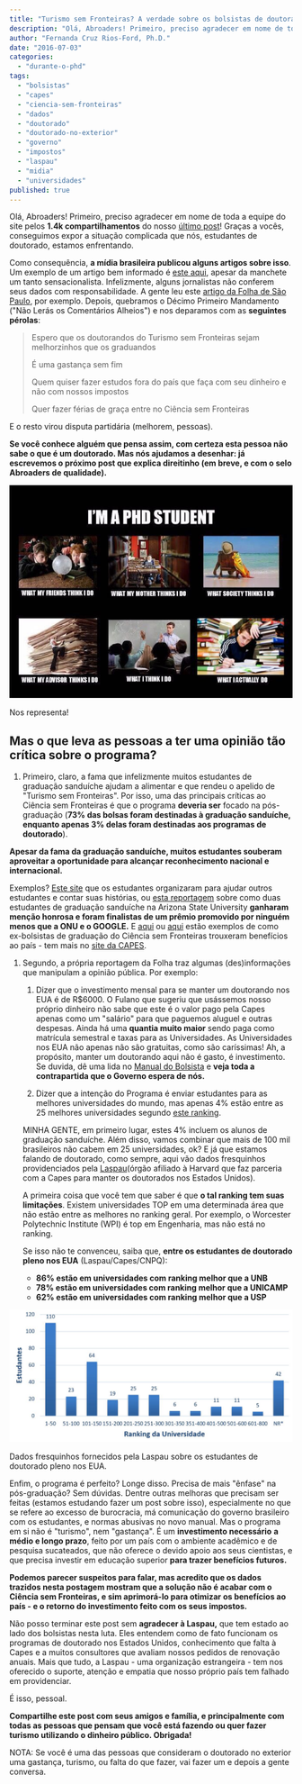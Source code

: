 ```yaml
---
title: "Turismo sem Fronteiras? A verdade sobre os bolsistas de doutorado"
description: "Olá, Abroaders! Primeiro, preciso agradecer em nome de toda a equipe do site pelos 1.4k compartilhamentos do nosso último post! Graças a vocês, conseguimos expor a situação complicada que nós, estudantes de doutorado, estamos enfrentando."
author: "Fernanda Cruz Rios-Ford, Ph.D."
date: "2016-07-03"
categories: 
  - "durante-o-phd"
tags: 
  - "bolsistas"
  - "capes"
  - "ciencia-sem-fronteiras"
  - "dados"
  - "doutorado"
  - "doutorado-no-exterior"
  - "governo"
  - "impostos"
  - "laspau"
  - "midia"
  - "universidades"
published: true
---
```


Olá, Abroaders! Primeiro, preciso agradecer em nome de toda a equipe do site pelos **1.4k compartilhamentos** do nosso [último post](/posts/descaso-capes/)! Graças a vocês, conseguimos expor a situação complicada que nós, estudantes de doutorado, estamos enfrentando.

Como consequência, **a mídia brasileira publicou alguns artigos sobre isso**. Um exemplo de um artigo bem informado é [este aqui](http://g1.globo.com/educacao/noticia/ciencia-sem-fronteiras-interrompe-bolsas-de-doutorandos-diz-anpg.ghtml), apesar da manchete um tanto sensacionalista. Infelizmente, alguns jornalistas não conferem seus dados com responsabilidade. A gente leu este [artigo da Folha de São Paulo](http://www1.folha.uol.com.br/ciencia/2016/06/1785680-governo-interrompe-bolsas-do-ciencia-sem-fronteiras-no-exterior.shtml), por exemplo. Depois, quebramos o Décimo Primeiro Mandamento ("Não Lerás os Comentários Alheios") e nos deparamos com as **seguintes pérolas**:

> Espero que os doutorandos do Turismo sem Fronteiras sejam melhorzinhos que os graduandos
> 
> É uma gastança sem fim
> 
> Quem quiser fazer estudos fora do país que faça com seu dinheiro e não com nossos impostos
> 
> Quer fazer férias de graça entre no Ciência sem Fronteiras

E  o resto virou disputa partidária (melhorem, pessoas).

**Se você conhece alguém que pensa assim, com certeza esta pessoa não sabe o que é um doutorado. Mas nós ajudamos a desenhar: já escrevemos o próximo post que explica direitinho (em breve, e com o selo Abroaders de qualidade).**

![Nos representa!](/images/WhatsApp-Image-20160701-1.jpeg)

Nos representa!

## Mas o que leva as pessoas a ter uma opinião tão crítica sobre o programa?

1. Primeiro, claro, a fama que infelizmente muitos estudantes de graduação sanduíche ajudam a alimentar e que rendeu o apelido de "Turismo sem Fronteiras". Por isso, uma das principais críticas ao Ciência sem Fronteiras é que o programa **deveria ser** focado na pós-graduação (**73% das bolsas foram destinadas à graduação sanduíche, enquanto apenas 3% delas foram destinadas aos programas de doutorado**).

  **Apesar da fama da graduação sanduíche, muitos estudantes souberam aproveitar a oportunidade para alcançar reconhecimento nacional e internacional.**

  Exemplos? [Este site](https://www.gobrasa.org/brasinhas) que os estudantes organizaram para ajudar outros estudantes e contar suas histórias, ou [esta reportagem](http://capes.gov.br/component/content/article/36-salaimprensa/noticias/7745-ex-bolsistas-desenvolvem-aplicativo-para-promover-empoderamento-feminino) sobre como duas estudantes de graduação sanduíche na Arizona State University **ganharam menção honrosa e foram finalistas de um prêmio promovido por ninguém menos que a ONU e o GOOGLE.** E [aqui](http://capes.gov.br/sala-de-imprensa/noticias/7889-bolsista-promove-encontro-entre-fazendeiros-de-mg-e-pesquisadores-alemaes) ou [aqui](http://www.capes.gov.br/sala-de-imprensa/noticias/7735-ex-bolsista-participa-de-eventos-internacionais-sobre-seguranca-alimentar) estão exemplos de como ex-bolsistas de graduação do Ciência sem Fronteiras trouxeram benefícios ao país - tem mais no [site da CAPES](http://www.capes.gov.br/boletim-eletronico-da-capes?view=itens).

1. Segundo, a própria reportagem da Folha traz algumas (des)informações que manipulam a opinião pública. Por exemplo:

   1. Dizer que o investimento mensal para se manter um doutorando nos EUA é de R$6000. O Fulano que sugeriu que usássemos nosso próprio dinheiro não sabe que este é o valor pago pela Capes apenas como um "salário" para que paguemos aluguel e outras despesas. Ainda há uma **quantia muito maior** sendo paga como matrícula semestral e taxas para as Universidades. As Universidades nos EUA não apenas não são gratuitas, como são caríssimas! Ah, a propósito, manter um doutorando aqui não é gasto, é investimento. Se duvida, dê uma lida no [Manual do Bolsista](http://www.capes.gov.br/images/stories/download/bolsas/1562015-manual-Bolsista-Doutorado-Pleno.pdf) e **veja toda a contrapartida que o Governo espera de nós.** 

   2. Dizer que a intenção do Programa é enviar estudantes para as melhores universidades do mundo, mas apenas 4% estão entre as 25 melhores universidades segundo [este ranking](https://www.timeshighereducation.com/world-university-rankings/2016/world-ranking#!/page/0/length/25/sort_by/rank_label/sort_order/asc/cols/rank_only).

    MINHA GENTE, em primeiro lugar, estes 4% incluem os alunos de graduação sanduíche. Além disso, vamos combinar que mais de 100 mil brasileiros não cabem em 25 universidades, ok? E já que estamos falando de doutorado, como sempre, aqui vão dados fresquinhos providenciados pela [Laspau](http://www.laspau.harvard.edu/)(órgão afiliado à Harvard que faz parceria com a Capes para manter os doutorados nos Estados Unidos).

    A primeira coisa que você tem que saber é que **o tal ranking tem suas limitações**. Existem universidades TOP em uma determinada área que não estão entre as melhores no ranking geral. Por exemplo, o Worcester Polytechnic Institute (WPI) é top em Engenharia, mas não está no ranking.

    Se isso não te convenceu, saiba que, **entre os estudantes de doutorado pleno nos EUA** (Laspau/Capes/CNPQ):

    - **86% estão em universidades com ranking melhor que a UNB**
    - **78% estão em universidades com ranking melhor que a UNICAMP**
    - **62% estão em universidades com ranking melhor que a USP**

  ![Ranking](/images/ranking-3.jpg)

  Dados fresquinhos fornecidos pela Laspau sobre os estudantes de doutorado pleno nos EUA.

Enfim, o programa é perfeito? Longe disso. Precisa de mais "ênfase" na pós-graduação? Sem dúvidas. Dentre outras melhoras que precisam ser feitas (estamos estudando fazer um post sobre isso), especialmente no que se refere ao excesso de burocracia, má comunicação do governo brasileiro com os estudantes, e normas abusivas no novo manual. Mas o programa em si não é "turismo", nem "gastança". É um **investimento necessário** **a médio e longo prazo**, feito por um país com o ambiente acadêmico e de pesquisa sucateados, que não oferece o devido apoio aos seus cientistas, e que precisa investir em educação superior **para trazer benefícios futuros.** 

**Podemos parecer suspeitos para falar, mas acredito que os dados trazidos nesta postagem mostram que a solução não é acabar com o Ciência sem Fronteiras, e sim aprimorá-lo para otimizar os benefícios ao país - e o retorno do investimento feito com os seus impostos.**

Não posso terminar este post sem **agradecer à Laspau,** que tem estado ao lado dos bolsistas nesta luta. Eles entendem como de fato funcionam os programas de doutorado nos Estados Unidos, conhecimento que falta à Capes e a muitos consultores que avaliam nossos pedidos de renovação anuais. Mais que tudo, a Laspau - uma organização estrangeira - tem nos oferecido o suporte, atenção e empatia que nosso próprio país tem falhado em providenciar.

É isso, pessoal.

**Compartilhe este post com seus amigos e família, e principalmente com todas as pessoas que pensam que você está fazendo ou quer fazer turismo utilizando o dinheiro público. Obrigada!**

NOTA: Se você é uma das pessoas que consideram o doutorado no exterior uma gastança, turismo, ou falta do que fazer, vai fazer um e depois a gente conversa.
